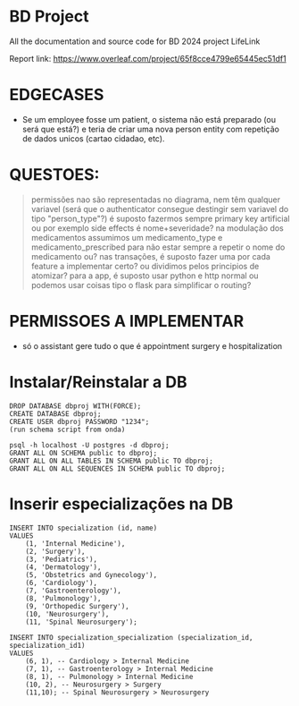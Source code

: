 # BD Project
All the documentation and source code for BD 2024 project LifeLink


Report link: https://www.overleaf.com/project/65f8cce4799e65445ec51df1



# EDGECASES
- Se um employee fosse um patient, o sistema não está preparado (ou será que está?) e teria de criar uma nova person entity com repetição de dados unicos (cartao cidadao, etc). 



# QUESTOES:
> permissões nao são representadas no diagrama, nem têm qualquer variavel (será que o authenticator consegue destingir sem variavel do tipo "person_type"?)
> é suposto fazermos sempre primary key artificial ou por exemplo side effects é nome+severidade?
> na modulação dos medicamentos assumimos um medicamento_type e medicamento_prescribed para não estar sempre a repetir o nome do medicamento ou?
> nas transações, é suposto fazer uma por cada feature a implementar certo? ou dividimos pelos principios de atomizar?
> para a app, é suposto usar python e http normal ou podemos usar coisas tipo o flask para simplificar o routing?




# PERMISSOES A IMPLEMENTAR
- só o assistant gere tudo o que é appointment surgery e hospitalization



# Instalar/Reinstalar a DB

```
DROP DATABASE dbproj WITH(FORCE);
CREATE DATABASE dbproj;
CREATE USER dbproj PASSWORD "1234";
(run schema script from onda)

psql -h localhost -U postgres -d dbproj;
GRANT ALL ON SCHEMA public to dbproj;
GRANT ALL ON ALL TABLES IN SCHEMA public TO dbproj;
GRANT ALL ON ALL SEQUENCES IN SCHEMA public TO dbproj;
```


# Inserir especializações na DB

```
INSERT INTO specialization (id, name)
VALUES
    (1, 'Internal Medicine'),
    (2, 'Surgery'),
    (3, 'Pediatrics'),
    (4, 'Dermatology'),
    (5, 'Obstetrics and Gynecology'),
    (6, 'Cardiology'),
    (7, 'Gastroenterology'),
    (8, 'Pulmonology'),
    (9, 'Orthopedic Surgery'),
    (10, 'Neurosurgery'),
	(11, 'Spinal Neurosurgery');
	
INSERT INTO specialization_specialization (specialization_id, specialization_id1)
VALUES
    (6, 1), -- Cardiology > Internal Medicine
    (7, 1), -- Gastroenterology > Internal Medicine
    (8, 1), -- Pulmonology > Internal Medicine
    (10, 2), -- Neurosurgery > Surgery
	(11,10); -- Spinal Neurosurgery > Neurosurgery
```